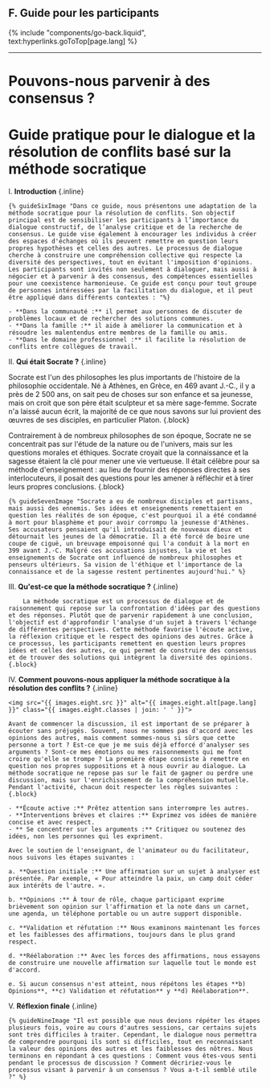 ## F. Guide pour les participants
{% include "components/go-back.liquid", text:hyperlinks.goToTop[page.lang] %}

<hr class="dashed">

# Pouvons-nous parvenir à des consensus ?
# Guide pratique pour le dialogue et la résolution de conflits basé sur la méthode socratique

I.  **Introduction** {.inline}

    {% guideSixImage "Dans ce guide, nous présentons une adaptation de la méthode socratique pour la résolution de conflits. Son objectif principal est de sensibiliser les participants à l’importance du dialogue constructif, de l’analyse critique et de la recherche de consensus. Le guide vise également à encourager les individus à créer des espaces d'échanges où ils peuvent remettre en question leurs propres hypothèses et celles des autres. Le processus de dialogue cherche à construire une compréhension collective qui respecte la diversité des perspectives, tout en évitant l'imposition d'opinions. Les participants sont invités non seulement à dialoguer, mais aussi à négocier et à parvenir à des consensus, des compétences essentielles pour une coexistence harmonieuse. Ce guide est conçu pour tout groupe de personnes intéressées par la facilitation du dialogue, et il peut être appliqué dans différents contextes : "%}
    
    - **Dans la communauté :** il permet aux personnes de discuter de problèmes locaux et de rechercher des solutions communes.
    - **Dans la famille :** il aide à améliorer la communication et à résoudre les malentendus entre membres de la famille ou amis.
    - **Dans le domaine professionnel :** il facilite la résolution de conflits entre collègues de travail.

II. **Qui était Socrate ?** {.inline}

   Socrate est l'un des philosophes les plus importants de l'histoire de la philosophie occidentale. Né à Athènes, en Grèce, en 469 avant J.-C., il y a près de 2 500 ans, on sait peu de choses sur son enfance et sa jeunesse, mais on croit que son père était sculpteur et sa mère sage-femme. Socrate n'a laissé aucun écrit, la majorité de ce que nous savons sur lui provient des œuvres de ses disciples, en particulier Platon. {.block} 

   Contrairement à de nombreux philosophes de son époque, Socrate ne se concentrait pas sur l'étude de la nature ou de l'univers, mais sur les questions morales et éthiques. Socrate croyait que la connaissance et la sagesse étaient la clé pour mener une vie vertueuse. Il était célèbre pour sa méthode d'enseignement : au lieu de fournir des réponses directes à ses interlocuteurs, il posait des questions pour les amener à réfléchir et à tirer leurs propres conclusions. {.block}

    {% guideSevenImage "Socrate a eu de nombreux disciples et partisans, mais aussi des ennemis. Ses idées et enseignements remettaient en question les réalités de son époque, c'est pourquoi il a été condamné à mort pour blasphème et pour avoir corrompu la jeunesse d'Athènes. Ses accusateurs pensaient qu'il introduisait de nouveaux dieux et détournait les jeunes de la démocratie. Il a été forcé de boire une coupe de ciguë, un breuvage empoisonné qui l'a conduit à la mort en 399 avant J.-C. Malgré ces accusations injustes, la vie et les enseignements de Socrate ont influencé de nombreux philosophes et penseurs ultérieurs. Sa vision de l'éthique et l'importance de la connaissance et de la sagesse restent pertinentes aujourd'hui." %}

III.    **Qu'est-ce que la méthode socratique ?** {.inline}

        La méthode socratique est un processus de dialogue et de raisonnement qui repose sur la confrontation d'idées par des questions et des réponses. Plutôt que de parvenir rapidement à une conclusion, l'objectif est d'approfondir l'analyse d'un sujet à travers l'échange de différentes perspectives. Cette méthode favorise l'écoute active, la réflexion critique et le respect des opinions des autres. Grâce à ce processus, les participants remettent en question leurs propres idées et celles des autres, ce qui permet de construire des consensus et de trouver des solutions qui intègrent la diversité des opinions. {.block}

IV. **Comment pouvons-nous appliquer la méthode socratique à la résolution des conflits ?** {.inline}
    
    <img src="{{ images.eight.src }}" alt="{{ images.eight.alt[page.lang] }}" class="{{ images.eight.classes | join: ' ' }}">

    Avant de commencer la discussion, il est important de se préparer à écouter sans préjugés. Souvent, nous ne sommes pas d'accord avec les opinions des autres, mais comment sommes-nous si sûrs que cette personne a tort ? Est-ce que je me suis déjà efforcé d'analyser ses arguments ? Sont-ce mes émotions ou mes raisonnements qui me font croire qu'elle se trompe ? La première étape consiste à remettre en question nos propres suppositions et à nous ouvrir au dialogue. La méthode socratique ne repose pas sur le fait de gagner ou perdre une discussion, mais sur l'enrichissement de la compréhension mutuelle. Pendant l'activité, chacun doit respecter les règles suivantes : {.block}

    - **Écoute active :** Prêtez attention sans interrompre les autres.
    - **Interventions brèves et claires :** Exprimez vos idées de manière concise et avec respect.
    - ** Se concentrer sur les arguments :** Critiquez ou soutenez des idées, non les personnes qui les expriment.

    Avec le soutien de l'enseignant, de l'animateur ou du facilitateur, nous suivons les étapes suivantes :

    a. **Question initiale :** Une affirmation sur un sujet à analyser est présentée. Par exemple, « Pour atteindre la paix, un camp doit céder aux intérêts de l'autre. ».

    b. **Opinions :** À tour de rôle, chaque participant exprime brièvement son opinion sur l'affirmation et la note dans un carnet, une agenda, un téléphone portable ou un autre support disponible.

    c. **Validation et réfutation :** Nous examinons maintenant les forces et les faiblesses des affirmations, toujours dans le plus grand respect.

    d. **Réélaboration :** Avec les forces des affirmations, nous essayons de construire une nouvelle affirmation sur laquelle tout le monde est d'accord.

    e. Si aucun consensus n'est atteint, nous répétons les étapes **b) Opinions**, **c) Validation et réfutation** y **d) Réélaboration**.


V.  **Réflexion finale** {.inline}

    {% guideNineImage "Il est possible que nous devions répéter les étapes plusieurs fois, voire au cours d'autres sessions, car certains sujets sont très difficiles à traiter. Cependant, le dialogue nous permettra de comprendre pourquoi ils sont si difficiles, tout en reconnaissant la valeur des opinions des autres et les faiblesses des nôtres. Nous terminons en répondant à ces questions : Comment vous êtes-vous senti pendant le processus de discussion ? Comment décririez-vous le processus visant à parvenir à un consensus ? Vous a-t-il semblé utile ?" %}
    
